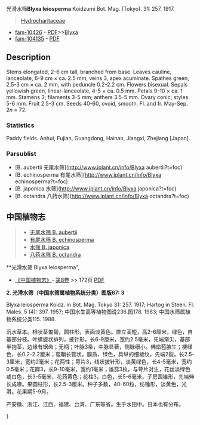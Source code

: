 光滑水筛**Blyxa leiosperma** Koidzumi Bot. Mag. (Tokyo). 31: 257. 1917.

> [Hydrocharitaceae](http://www.iplant.cn/info/Hydrocharitaceae?t=foc)
* [fam-10426](http://www.iplant.cn/foc/fam/10426) - [PDF](http://www.iplant.cn/foc/pdf/Hydrocharitaceae.pdf)>>[Blyxa](http://www.iplant.cn/info/Blyxa?t=foc)
* [fam-104135](http://www.iplant.cn/foc/fam/104135) - [PDF](http://www.iplant.cn/foc/pdf/Blyxa.pdf)

## Description

Stems elongated, 2-6 cm tall, branched from base. Leaves cauline, lanceolate, 6-9 cm × ca. 2.5 mm, veins 3, apex acuminate. Spathes green, 2.5-3 cm × ca. 2 mm, with peduncle 0.2-2.2 cm. Flowers bisexual. Sepals yellowish green, linear-lanceolate, 4-5 × ca. 0.5 mm. Petals 9-10 × ca. 1 mm. Stamens 3; filaments 3-5 mm; anthers 3.5-5 mm. Ovary conic; styles 5-6 mm. Fruit 2.5-3 cm. Seeds 40-60, ovoid, smooth. Fl. and fr. May-Sep. 2*n* = 72.

### Statistics
Paddy fields. Anhui, Fujian, Guangdong, Hainan, Jiangxi, Zhejiang [Japan].

### Parsublist

* [B.  aubertii  无尾水筛](http://www.iplant.cn/info/Blyxa aubertii?t=foc)
* [B.  echinosperma  有尾水筛](http://www.iplant.cn/info/Blyxa echinosperma?t=foc)
* [B.  japonica  水筛](http://www.iplant.cn/info/Blyxa japonica?t=foc)
* [B.  octandra  八药水筛](http://www.iplant.cn/info/Blyxa octandra?t=foc)

## 中国植物志

> * [无尾水筛  B.  aubertii](Blyxa-aubertii-无尾水筛.md)
> * [有尾水筛  B.  echinosperma](Blyxa-echinosperma-有尾水筛.md)
> * [水筛  B.  japonica](Blyxa-japonica-水筛.md)
> * [八药水筛  B.  octandra](Blyxa-octandra-八药水筛.md)

**光滑水筛 Blyxa leiosperma",

* [《中国植物志》](http://www.iplant.cn/frps)- [第8卷](http://www.iplant.cn/frps/vol/8) >> 172页 [PDF](http://www.iplant.cn/frps/pdf/8/172.pdf)

**2. 光滑水筛（中国水筛属植物系统分类）图版67: 3**

Blyxa leiosperma Koidz. in Bot. Mag. Tokyo 31: 257. 1917; Hartog in Steen. Fl. Males. 5 (4): 397. 1957; 中国水生高等植物图说236.图178. 1983; 中国水筛属植物系统分类115. 1988.

沉水草本。根状茎匍匐，圆柱形，表面淡黄色。直立茎短，高2-6厘米，绿色，自基部分枝。叶螺旋状排列，披针形，长6-9厘米，宽约2.5毫米，先端渐尖，基部半抱茎，边缘有锯齿；无柄；叶脉3条，中脉显著，侧脉细小。佛焰苞腋生；梗绿色，长0.2-2.2厘米；苞鞘长管状，膜质，绿色，具纵的细棱纹，先端2裂，长2.5-3厘米，宽约2毫米；花两性；萼片3，线状披针形，淡黄绿色，长4-5毫米，宽约0.5毫米；花瓣3，长9-10毫米，宽约1毫米；雄蕊3枚，与萼片对生，花丝淡绿色或白色，长3-5毫米，花药黄色；花柱3，白色，长5-6毫米，子房圆锥形，先端伸长成喙。果圆柱形，长2.5-3厘米。种子多数，40-60粒，纺锤形，淡黄色，光滑。花果期5-9月。

产安徽、浙江、江西、福建、台湾、广东等省。生于水田中。日本也有分布。

}